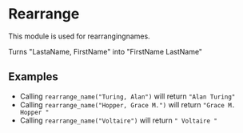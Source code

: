 Rearrange 
=========

This module is used for rearrangingnames.

Turns "LastaName, FirstName" into "FirstName LastName"

## Examples

* Calling `rearrange_name("Turing, Alan")` will return `"Alan Turing"`
* Calling `rearrange_name("Hopper, Grace M.")` will return `"Grace M. Hopper "`
* Calling `rearrange_name("Voltaire")` will return `" Voltaire "`